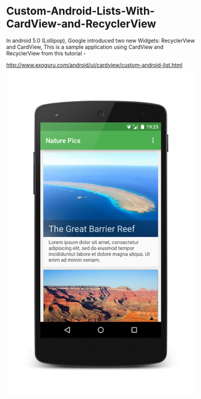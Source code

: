 # Custom-Android-Lists-With-CardView-and-RecyclerView
In android 5.0 (Lollipop), Google introduced two new Widgets: RecyclerView and CardView, This is a sample application using CardView and RecyclerView from this tutorial - 

http://www.exoguru.com/android/ui/cardview/custom-android-list.html

![Alt text](/pic.png?raw=true "Sample App")
